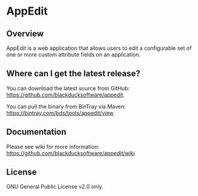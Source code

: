 # AppEdit
## Overview

AppEdit is a web application that allows users to edit a configurable set of one or more custom attribute fields on an application.

## Where can I get the latest release?

You can download the latest source from GitHub: https://github.com/blackducksoftware/appedit.

You can pull the binary from BinTray via Maven: https://bintray.com/bds/tools/appedit/view

## Documentation

Please see wiki for more information: https://github.com/blackducksoftware/appedit/wiki

## License

GNU General Public License v2.0 only.
